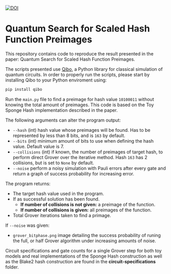 [![DOI](https://zenodo.org/badge/265590690.svg)](https://zenodo.org/badge/latestdoi/265590690)
# Quantum Search for Scaled Hash Function Preimages

This repository contains code to reproduce the result presented in the paper: Quantum Search for Scaled Hash Function Preimages.

The scripts presented use [Qibo](https://github.com/Quantum-TII/qibo), a Python library for classical simulation of quantum circuits. In order to properly run the scripts, please start by installing Qibo to your Python enviroment using:

```python
pip install qibo
```

Run the `main.py` file to find a preimage for hash value `10100011` without knowing the total amount of preimages. This code is based on the Toy Sponge Hash implementation described in the paper.

The following arguments can alter the program output:

- `--hash` (int) hash value whose preimages will be found. Has to be represented by less than 8 bits, and is `163` by default.
- `--bits` (int) minimum amount of bits to use when defining the hash value. Default value is 7.
- `--collisions` (int) if known, the number of preimages of target hash, to perform direct Grover over the iterative method. Hash `163` has 2 collisions, but is set to `None` by default.
- `--noise` perform a noisy simulation with Pauli errors after every gate and return a graph of success probability for increasing error.

The program returns:

- The target hash value used in the program.
- If as successful solution has been found.
  - **If number of collisions is not given:** a preimage of the function.
  - **If number of collisions is given:** all preimages of the function.
-  Total Grover iterations taken to find a primage.

If `--noise` was given:

- `grover_bitphase.png` image detailing the success probability of runing the full, or half Grover algorithm under increasing amounts of noise.

Circuit specifications and gate counts for a single Grover step for both toy models and real implementations of the Sponge Hash construction as well as the Blake2 hash construction are found in the **circuit-specifications** folder.
